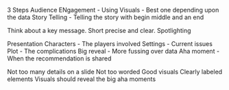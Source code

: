 

3 Steps 
Audience ENgagement -
Using Visuals -  Best one depending upon the data 
Story Telling - Telling the story with begin middle and an end 

Think about a key message. Short precise and clear.
Spotlighting 

Presentation 
Characters - The players involved
Settings - Current issues 
Plot - The complications
Big reveal - More fussing over data 
Aha moment - When the recommendation is shared

Not too many details on a slide 
Not too worded 
Good visuals 
Clearly labeled elements 
Visuals should reveal the big aha moments 
